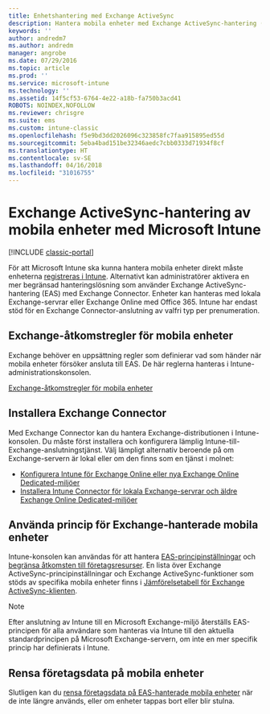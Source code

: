 ```yaml
---
title: Enhetshantering med Exchange ActiveSync
description: Hantera mobila enheter med Exchange ActiveSync-hantering (EAS) med Exchange Connector
keywords: ''
author: andredm7
ms.author: andredm
manager: angrobe
ms.date: 07/29/2016
ms.topic: article
ms.prod: ''
ms.service: microsoft-intune
ms.technology: ''
ms.assetid: 14f5cf53-6764-4e22-a18b-fa750b3acd41
ROBOTS: NOINDEX,NOFOLLOW
ms.reviewer: chrisgre
ms.suite: ems
ms.custom: intune-classic
ms.openlocfilehash: f5e9bd3dd2026096c323858fc7faa915895ed55d
ms.sourcegitcommit: 5eba4bad151be32346aedc7cbb0333d71934f8cf
ms.translationtype: HT
ms.contentlocale: sv-SE
ms.lasthandoff: 04/16/2018
ms.locfileid: "31016755"
---
```

# <a name="exchange-activesync-mobile-device-management-with-microsoft-intune"></a>Exchange ActiveSync-hantering av mobila enheter med Microsoft Intune

[!INCLUDE [classic-portal](../includes/classic-portal.md)]

För att Microsoft Intune ska kunna hantera mobila enheter direkt måste enheterna [registreras i Intune](prerequisites-for-enrollment.md). Alternativt kan administratörer aktivera en mer begränsad hanteringslösning som använder Exchange ActiveSync-hantering (EAS) med Exchange Connector. Enheter kan hanteras med lokala Exchange-servrar eller Exchange Online med Office 365. Intune har endast stöd för en Exchange Connector-anslutning av valfri typ per prenumeration.

## <a name="exchange-access-rules-for-mobile-devices"></a>Exchange-åtkomstregler för mobila enheter ##

Exchange behöver en uppsättning regler som definierar vad som händer när mobila enheter försöker ansluta till EAS. De här reglerna hanteras i Intune-administrationskonsolen.

[Exchange-åtkomstregler för mobila enheter](exchange-access-rules-for-mobile-devices.md)

## <a name="install-the-exchange-connector"></a>Installera Exchange Connector
Med Exchange Connector kan du hantera Exchange-distributionen i Intune-konsolen. Du måste först installera och konfigurera lämplig Intune-till-Exchange-anslutningstjänst. Välj lämpligt alternativ beroende på om Exchange-servern är lokal eller om den finns som en tjänst i molnet:

-   [Konfigurera Intune för Exchange Online eller nya Exchange Online Dedicated-miljöer](intune-service-to-service-exchange-connector.md)
-   [Installera Intune Connector för lokala Exchange-servrar och äldre Exchange Online Dedicated-miljöer](intune-on-premises-exchange-connector.md)


## <a name="apply-policy-for-exchange-managed-mobile-devices"></a>Använda princip för Exchange-hanterade mobila enheter
Intune-konsolen kan användas för att hantera [EAS-principinställningar](exchange-activesync-policy-settings-in-microsoft-intune.md) och [begränsa åtkomsten till företagsresurser](restrict-access-to-email-and-o365-services-with-microsoft-intune.md). En lista över Exchange ActiveSync-principinställningar och Exchange ActiveSync-funktioner som stöds av specifika mobila enheter finns i [Jämförelsetabell för Exchange ActiveSync-klienten](http://go.microsoft.com/fwlink/?LinkId=247270).

> [!NOTE]
> Efter anslutning av Intune till en Microsoft Exchange-miljö återställs EAS-principen för alla användare som hanteras via Intune till den aktuella standardprincipen på Microsoft Exchange-servern, om inte en mer specifik princip har definierats i Intune.

## <a name="wipe-company-data-from-mobile-devices"></a>Rensa företagsdata på mobila enheter
Slutligen kan du [rensa företagsdata på EAS-hanterade mobila enheter](wipe-for-exchange-managed-mobile-devices.md) när de inte längre används, eller om enheter tappas bort eller blir stulna.
